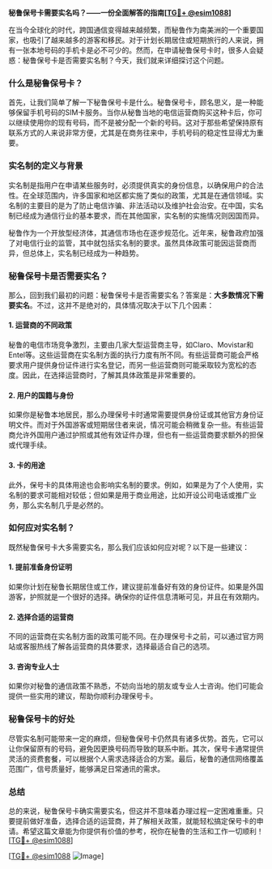 **秘鲁保号卡需要实名吗？——一份全面解答的指南[[TG💪+ @esim1088](https://t.me/s/esim1088)]**

在当今全球化的时代，跨国通信变得越来越频繁，而秘鲁作为南美洲的一个重要国家，也吸引了越来越多的游客和移民。对于计划长期居住或短期旅行的人来说，拥有一张本地号码的手机卡是必不可少的。然而，在申请秘鲁保号卡时，很多人会疑惑：秘鲁保号卡是否需要实名制？今天，我们就来详细探讨这个问题。

### 什么是秘鲁保号卡？

首先，让我们简单了解一下秘鲁保号卡是什么。秘鲁保号卡，顾名思义，是一种能够保留手机号码的SIM卡服务。当你从秘鲁当地的电信运营商购买这种卡后，你可以继续使用你的现有号码，而不是被分配一个新的号码。这对于那些希望保持原有联系方式的人来说非常方便，尤其是在商务往来中，手机号码的稳定性显得尤为重要。

### 实名制的定义与背景

实名制是指用户在申请某些服务时，必须提供真实的身份信息，以确保用户的合法性。在全球范围内，许多国家和地区都实施了类似的政策，尤其是在通信领域。实名制的主要目的是为了防止电信诈骗、非法活动以及维护社会治安。在中国，实名制已经成为通信行业的基本要求，而在其他国家，实名制的实施情况则因国而异。

秘鲁作为一个开放型经济体，其通信市场也在逐步规范化。近年来，秘鲁政府加强了对电信行业的监管，其中就包括实名制的要求。虽然具体政策可能因运营商而异，但总体上，实名制已经成为一种趋势。

### 秘鲁保号卡是否需要实名？

那么，回到我们最初的问题：秘鲁保号卡是否需要实名？答案是：**大多数情况下需要实名**。不过，这并不是绝对的，具体情况取决于以下几个因素：

#### 1. **运营商的不同政策**
秘鲁的电信市场竞争激烈，主要由几家大型运营商主导，如Claro、Movistar和Entel等。这些运营商在实名制方面的执行力度有所不同。有些运营商可能会严格要求用户提供身份证件进行实名登记，而另一些运营商则可能采取较为宽松的态度。因此，在选择运营商时，了解其具体政策是非常重要的。

#### 2. **用户的国籍与身份**
如果你是秘鲁本地居民，那么办理保号卡时通常需要提供身份证或其他官方身份证明文件。而对于外国游客或短期居住者来说，情况可能会稍微复杂一些。有些运营商允许外国用户通过护照或其他有效证件办理，但也有一些运营商要求额外的担保或代理手续。

#### 3. **卡的用途**
此外，保号卡的具体用途也会影响实名制的要求。例如，如果是为了个人使用，实名制的要求可能相对较低；但如果是用于商业用途，比如开设公司电话或推广业务，那么实名制几乎是必然的。

### 如何应对实名制？

既然秘鲁保号卡大多需要实名，那么我们应该如何应对呢？以下是一些建议：

#### 1. **提前准备身份证明**
如果你计划在秘鲁长期居住或工作，建议提前准备好有效的身份证件。如果是外国游客，护照就是一个很好的选择。确保你的证件信息清晰可见，并且在有效期内。

#### 2. **选择合适的运营商**
不同的运营商在实名制方面的政策可能不同。在办理保号卡之前，可以通过官方网站或客服热线了解各运营商的具体要求，选择最适合自己的选项。

#### 3. **咨询专业人士**
如果你对秘鲁的通信政策不熟悉，不妨向当地的朋友或专业人士咨询。他们可能会提供一些实用的建议，帮助你顺利办理保号卡。

### 秘鲁保号卡的好处

尽管实名制可能带来一定的麻烦，但秘鲁保号卡仍然具有诸多优势。首先，它可以让你保留原有的号码，避免因更换号码而导致的联系中断。其次，保号卡通常提供灵活的资费套餐，可以根据个人需求选择适合的方案。最后，秘鲁的通信网络覆盖范围广，信号质量好，能够满足日常通讯的需求。

### 总结

总的来说，秘鲁保号卡确实需要实名，但这并不意味着办理过程一定困难重重。只要提前做好准备，选择合适的运营商，并了解相关政策，就能轻松搞定保号卡的申请。希望这篇文章能为你提供有价值的参考，祝你在秘鲁的生活和工作一切顺利！[[TG💪+ @esim1088](https://t.me/s/esim1088)]

[[TG💪+ @esim1088](https://t.me/s/esim1088) ![Image](https://i.postimg.cc/4NQfJmqS/Snipaste-2025-05-13-00-14-12.png)]